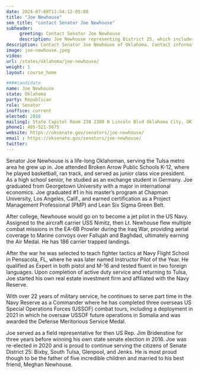 ```yaml
---
date: 2024-07-08T11:54:12-05:00
title: "Joe Newhouse"
seo_title: "contact Senator Joe Newhouse"
subheader:
     greeting: Contact Senator Joe Newhouse
     description: Joe Newhouse representing District 25, which includes South Tulsa, Bixby, Glenpool, and Jenks.
description: Contact Senator Joe Newhouse of Oklahoma. Contact information for Joe Newhouse includes email address, phone number, and mailing address.
image: joe-newhouse.jpeg
video:
url: /states/oklahoma/joe-newhouse/
weight: 1
layout: course_home

####candidate
name: Joe Newhouse
state: Oklahoma
party: Republican
role: Senator
inoffice: current
elected: 2016
mailing1: State Capitol Room 238 2300 N Lincoln Blvd Oklahoma City, OK 73105
phone1: 405-521-5675
website: https://oksenate.gov/senators/joe-newhouse/
email : https://oksenate.gov/senators/joe-newhouse/
twitter:
---
```

Senator Joe Newhouse is a life-long Oklahoman, serving the Tulsa metro area he grew up in. Joe attended Broken Arrow Public Schools K-12, where he played basketball, ran track, and served as junior class vice president. As a high school senior, he studied as an exchange student in Germany. Joe graduated from Georgetown University with a major in international economics. Joe graduated #1 in his master’s program at Chapman University, Los Angeles, Calif., and earned certification as a Project Management Professional (PMP) and Lean Six Sigma Green Belt.

After college, Newhouse would go on to become a jet pilot in the US Navy. Assigned to the aircraft carrier USS Nimitz, then Lt. Newhouse flew multiple combat missions in the EA-6B Prowler during the Iraq War, providing aerial coverage to Marine convoys over Fallujah and Baghdad, ultimately earning the Air Medal. He has 186 carrier trapped landings.

After the war he was selected to teach fighter tactics at Navy Flight School in Pensacola, FL, where he was later named Instructor Pilot of the Year. He qualified as Expert in both pistol and M-16 and tested fluent in two foreign languages. Upon completion of active duty service and returning to Tulsa, Joe started his own real estate investment firm and affiliated with the Navy Reserve.

With over 22 years of military service, he continues to serve part time in the Navy Reserve as a Commander where he has completed three overseas US Special Operations Forces (USSOF) combat tours, including a deployment in 2021 in which he oversaw USSOF future operations in Somalia and was awarded the Defense Meritorious Service Medal.

Joe served as a field representative for then US Rep. Jim Bridenstine for three years before winning his own state senate election in 2016. Joe was re-elected in 2020 and is proud to continue serving the citizens of Senate District 25: Bixby, South Tulsa, Glenpool, and Jenks. He is most proud though to be the father of five incredible children and married to his best friend, Meghan Newhouse.
